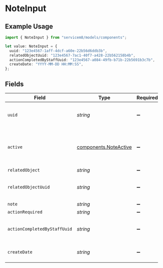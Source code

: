# NoteInput

## Example Usage

```typescript
import { NoteInput } from "servicem8/models/components";

let value: NoteInput = {
  uuid: "123e4567-1aff-4dcf-a60e-22b56d6ddb3b",
  relatedObjectUuid: "123e4567-7ac1-40f7-a428-22b562158b4b",
  actionCompletedByStaffUuid: "123e4567-a084-49fb-b71b-22b5691b3c7b",
  createDate: "YYYY-MM-DD HH:MM:SS",
};
```

## Fields

| Field                                                          | Type                                                           | Required                                                       | Description                                                    | Example                                                        |
| -------------------------------------------------------------- | -------------------------------------------------------------- | -------------------------------------------------------------- | -------------------------------------------------------------- | -------------------------------------------------------------- |
| `uuid`                                                         | *string*                                                       | :heavy_minus_sign:                                             | Record UUID key                                                | 123e4567-1aff-4dcf-a60e-22b56d6ddb3b                           |
| `active`                                                       | [components.NoteActive](../../models/components/noteactive.md) | :heavy_minus_sign:                                             | Record active/deleted flag. <br/><br/>Valid values are [0,1]   |                                                                |
| `relatedObject`                                                | *string*                                                       | :heavy_minus_sign:                                             | N/A                                                            |                                                                |
| `relatedObjectUuid`                                            | *string*                                                       | :heavy_minus_sign:                                             | N/A                                                            | 123e4567-7ac1-40f7-a428-22b562158b4b                           |
| `note`                                                         | *string*                                                       | :heavy_minus_sign:                                             | N/A                                                            |                                                                |
| `actionRequired`                                               | *string*                                                       | :heavy_minus_sign:                                             | N/A                                                            |                                                                |
| `actionCompletedByStaffUuid`                                   | *string*                                                       | :heavy_minus_sign:                                             | N/A                                                            | 123e4567-a084-49fb-b71b-22b5691b3c7b                           |
| `createDate`                                                   | *string*                                                       | :heavy_minus_sign:                                             | Record creation timestamp                                      | YYYY-MM-DD HH:MM:SS                                            |